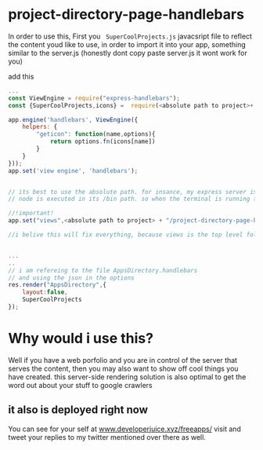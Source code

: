 # project-directory-page-handlebars

In order to use this, First you ` SuperCoolProjects.js` javacsript file to reflect the content youd like to use, in order to import it into your app, something similar to the server.js (honestly dont copy paste server.js it wont work for you)

add this


```javascript
...
const ViewEngine = require("express-handlebars");
const {SuperCoolProjects,icons} =  require(<absolute path to project>+ "/project-directory-page-handlebars/SuperCoolProjects.js");

app.engine('handlebars', ViewEngine({
	helpers: {
		"geticon": function(name,options){
			return options.fn(icons[name])
		}
	}
}));
app.set('view engine', 'handlebars');


// its best to use the absolute path. for insance, my express server is a systemd start process, and
// node is executed in its /bin path. so when the terminal is running this it needs the full path.

//!important!
app.set("views",<absolute path to project> + "/project-directory-page-handlebars/views");

//i belive this will fix everything, because views is the top level folder, and all the corresponding folders are referenced in relation to viewss


...
..
// i am refereing to the file AppsDirectory.handlebars
// and using the json in the options
res.render("AppsDirectory",{
    layout:false,
    SuperCoolProjects
});


```

# Why would i use this?

Well if you have a web porfolio and you are in control of the server that serves the content, then you may also want to show off cool things you have created. this server-side rendering solution is also optimal to get the word out about your stuff to google crawlers


## it also is deployed right now

You can see for your self at www.developerjuice.xyz/freeapps/ visit and tweet your replies to my twitter mentioned over there as well.
